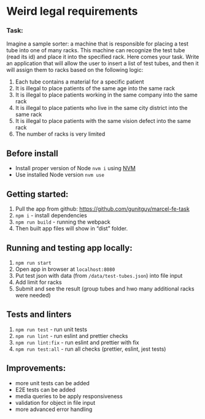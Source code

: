 # Weird legal requirements

### Task:
Imagine a sample sorter: a machine that is responsible for placing a test tube into one of many racks.
This machine can recognize the test tube (read its id) and place it into the specified rack.
Here comes your task. Write an application that will allow the user to insert a list of test tubes, and
then it will assign them to racks based on the following logic:

1. Each tube contains a material for a specific patient
2. It is illegal to place patients of the same age into the same rack
3. It is illegal to place patients working in the same company into the same rack
4. It is illegal to place patients who live in the same city district into the same rack
5. It is illegal to place patients with the same vision defect into the same rack
6. The number of racks is very limited

## Before install
- Install proper version of Node `nvm i` using [NVM](https://github.com/nvm-sh/nvm)
- Use installed Node version `nvm use`

## Getting started:

1. Pull the app from github:
   https://github.com/gunitguy/marcel-fe-task
2. `npm i` - install dependencies
3. `npm run build` - running the webpack
4. Then built app files will show in “dist” folder.

## Running and testing app locally:

1. `npm run start`
2. Open app in browser at `localhost:8080`
3. Put test json with data (from `/data/test-tubes.json`) into file input
4. Add limit for racks
5. Submit and see the result (group tubes and hwo many additional racks were needed)

## Tests and linters

1. `npm run test` - run unit tests
2. `npm run lint` - run eslint and prettier checks
3. `npm run lint:fix` - run eslint and prettier with fix
4. `npm run test:all` - run all checks (prettier, eslint, jest tests)

## Improvements:

- more unit tests can be added
- E2E tests can be added
- media queries to be apply responsiveness
- validation for object in file input
- more advanced error handling
